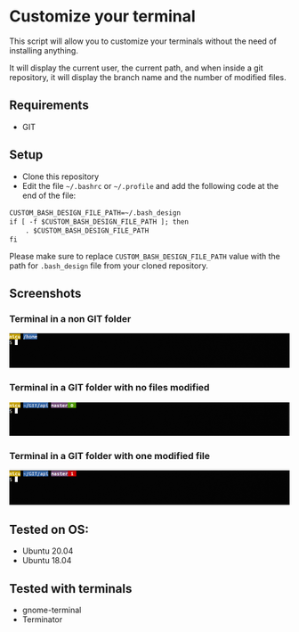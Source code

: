 # Customize your terminal

This script will allow you to customize your terminals without the need of installing anything.

It will display the current user, the current path, and when inside a git repository, it will display the branch name and the number of modified files.

## Requirements
- GIT

## Setup
- Clone this repository
- Edit the file `~/.bashrc` or `~/.profile` and add the following code at the end of the file:

```
CUSTOM_BASH_DESIGN_FILE_PATH=~/.bash_design 
if [ -f $CUSTOM_BASH_DESIGN_FILE_PATH ]; then
    . $CUSTOM_BASH_DESIGN_FILE_PATH
fi

```

Please make sure to replace `CUSTOM_BASH_DESIGN_FILE_PATH` value with the path for `.bash_design` file from your cloned repository.

## Screenshots

###  Terminal in a non GIT folder
![terminal 1](https://github.com/nicumicle/terminal/blob/main/screenshots/1.png)

###  Terminal in a GIT folder with no files modified
![terminal 2](https://github.com/nicumicle/terminal/blob/main/screenshots/2.png)

### Terminal in a GIT folder with one modified file
![terminal 3](https://github.com/nicumicle/terminal/blob/main/screenshots/3.png)

## Tested on OS:
- Ubuntu 20.04
- Ubuntu 18.04

## Tested with terminals
- gnome-terminal
- Terminator

